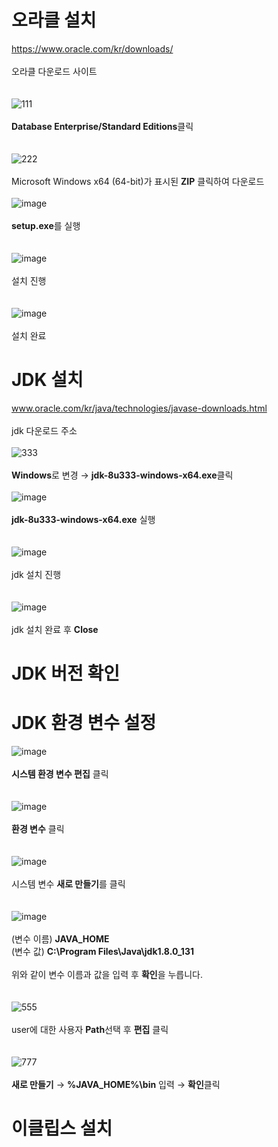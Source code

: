 # 오라클 설치

https://www.oracle.com/kr/downloads/
<br>
<br>
오라클 다운로드 사이트
<br>
<br>
<br>
![111](https://user-images.githubusercontent.com/104752202/170635773-4a9ce94b-89c1-47b3-9636-7d6242661bde.png)
<br>
<br>
**Database Enterprise/Standard Editions**클릭
<br>
<br>
<br>
![222](https://user-images.githubusercontent.com/104752202/170635996-05ff436d-803b-4de8-b421-9aa333e68e0e.png)
<br>
<br>
Microsoft Windows x64 (64-bit)가 표시된 **ZIP** 클릭하여 다운로드
<br>
<br>
![image](https://user-images.githubusercontent.com/104752202/170621483-29d6172a-0e88-4e17-a6af-b5b724dcda5d.png)
<br>
<br>
**setup.exe**를 실행
<br>
<br>
<br>
![image](https://user-images.githubusercontent.com/104752202/170621328-bc38ba89-0a61-4ae9-8552-94cd45551459.png)
<br>
<br>
설치 진행
<br>
<br>
<br>
![image](https://user-images.githubusercontent.com/104752202/170623135-d174f4ae-a3a9-4240-a83e-8b6cbd8decf6.png)
<br>
<br>
설치 완료

# JDK 설치

www.oracle.com/kr/java/technologies/javase-downloads.html
<br>
<br>
 jdk 다운로드 주소
<br>
<br>
![333](https://user-images.githubusercontent.com/104752202/170635174-147d7633-c7e0-48a9-8571-2e8b47c9e2bb.png)
<br>
<br>
**Windows**로 변경 → **jdk-8u333-windows-x64.exe**클릭
<br>
<br>
![image](https://user-images.githubusercontent.com/104752202/170637630-b04653df-14d4-494f-b9b0-1ddf950306e5.png)
<br>
<br>
**jdk-8u333-windows-x64.exe** 실행
<br>
<br>
<br>
![image](https://user-images.githubusercontent.com/104752202/170623957-7f3e7189-3de0-45d0-ab97-2f3c7c8e298b.png)
<br>
<br>
jdk 설치 진행
<br>
<br>
<br>
![image](https://user-images.githubusercontent.com/104752202/170637918-35f8b432-cd90-4f00-aba0-cd0b3fcf4862.png)
<br>
<br>
jdk 설치 완료 후 **Close**

# JDK 버전 확인


# JDK 환경 변수 설정

![image](https://user-images.githubusercontent.com/104752202/170624616-ce23d270-f667-4b9b-af63-5c62ebdfe154.png)
<br>
<br>
**시스템 환경 변수 편집** 클릭
<br>
<br>
<br>
![image](https://user-images.githubusercontent.com/104752202/170625506-379f3e18-166b-4b1b-bf1c-987f17ca09bd.png)
<br>
<br>
**환경 변수** 클릭
<br>
<br>
<br>
![image](https://user-images.githubusercontent.com/104752202/170632423-6bfacef3-3463-448a-aee2-7f6e7d3985a5.png)
<br>
<br>
시스템 변수 **새로 만들기**를 클릭
<br>
<br>
<br>
![image](https://user-images.githubusercontent.com/104752202/170633265-caf9d2ec-e7e1-468a-ae10-a3c8857e58fb.png)
<br>
<br>
(변수 이름) **JAVA_HOME**
<br>
(변수 값) **C:\Program Files\Java\jdk1.8.0_131**
<br>
<br>
위와 같이 변수 이름과 값을 입력 후 **확인**을 누릅니다.
<br>
<br>
<br>
![555](https://user-images.githubusercontent.com/104752202/170638401-1ca880a7-870e-40b6-a984-cb67aac350d9.png)
<br>
<br>
user에 대한 사용자 **Path**선택 후 **편집** 클릭
<br>
<br>
<br>
![777](https://user-images.githubusercontent.com/104752202/170639022-4c9fdd78-749a-4fa6-b77d-136664f6bb34.png)
<br>
<br>
**새로 만들기** → **%JAVA_HOME%\bin** 입력 → **확인**클릭

# 이클립스 설치



